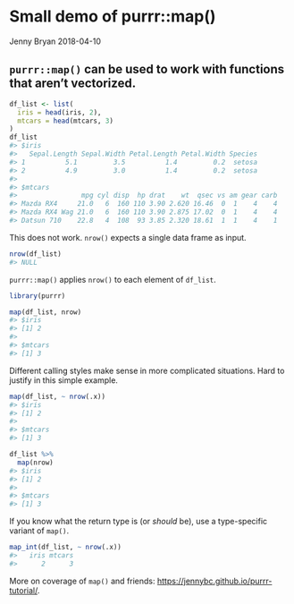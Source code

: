 Small demo of purrr::map()
================
Jenny Bryan
2018-04-10

## `purrr::map()` can be used to work with functions that aren’t vectorized.

``` r
df_list <- list(
  iris = head(iris, 2),
  mtcars = head(mtcars, 3)
)
df_list
#> $iris
#>   Sepal.Length Sepal.Width Petal.Length Petal.Width Species
#> 1          5.1         3.5          1.4         0.2  setosa
#> 2          4.9         3.0          1.4         0.2  setosa
#> 
#> $mtcars
#>                mpg cyl disp  hp drat    wt  qsec vs am gear carb
#> Mazda RX4     21.0   6  160 110 3.90 2.620 16.46  0  1    4    4
#> Mazda RX4 Wag 21.0   6  160 110 3.90 2.875 17.02  0  1    4    4
#> Datsun 710    22.8   4  108  93 3.85 2.320 18.61  1  1    4    1
```

This does not work. `nrow()` expects a single data frame as input.

``` r
nrow(df_list)
#> NULL
```

`purrr::map()` applies `nrow()` to each element of `df_list`.

``` r
library(purrr)

map(df_list, nrow)
#> $iris
#> [1] 2
#> 
#> $mtcars
#> [1] 3
```

Different calling styles make sense in more complicated situations. Hard
to justify in this simple example.

``` r
map(df_list, ~ nrow(.x))
#> $iris
#> [1] 2
#> 
#> $mtcars
#> [1] 3

df_list %>%
  map(nrow)
#> $iris
#> [1] 2
#> 
#> $mtcars
#> [1] 3
```

If you know what the return type is (or *should* be), use a
type-specific variant of `map()`.

``` r
map_int(df_list, ~ nrow(.x))
#>   iris mtcars 
#>      2      3
```

More on coverage of `map()` and friends:
<https://jennybc.github.io/purrr-tutorial/>.

